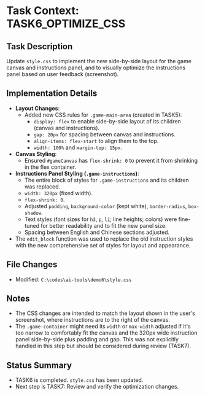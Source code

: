 # Task Context: TASK6_OPTIMIZE_CSS
## Task Description
Update `style.css` to implement the new side-by-side layout for the game canvas and instructions panel, and to visually optimize the instructions panel based on user feedback (screenshot).

## Implementation Details
- **Layout Changes**:
  - Added new CSS rules for `.game-main-area` (created in TASK5):
    - `display: flex` to enable side-by-side layout of its children (canvas and instructions).
    - `gap: 20px` for spacing between canvas and instructions.
    - `align-items: flex-start` to align them to the top.
    - `width: 100%` and `margin-top: 15px`.
- **Canvas Styling**:
  - Ensured `#gameCanvas` has `flex-shrink: 0` to prevent it from shrinking in the flex container.
- **Instructions Panel Styling (`.game-instructions`)**:
  - The entire block of styles for `.game-instructions` and its children was replaced.
  - `width: 320px` (fixed width).
  - `flex-shrink: 0`.
  - Adjusted `padding`, `background-color` (kept white), `border-radius`, `box-shadow`.
  - Text styles (font sizes for `h3`, `p`, `li`; line heights; colors) were fine-tuned for better readability and to fit the new panel size.
  - Spacing between English and Chinese sections adjusted.
- The `edit_block` function was used to replace the old instruction styles with the new comprehensive set of styles for layout and appearance.

## File Changes
- Modified: `C:\codes\ai-tools\demo6\style.css`

## Notes
- The CSS changes are intended to match the layout shown in the user's screenshot, where instructions are to the right of the canvas.
- The `.game-container` might need its `width` or `max-width` adjusted if it's too narrow to comfortably fit the canvas and the 320px wide instruction panel side-by-side plus padding and gap. This was not explicitly handled in this step but should be considered during review (TASK7).

## Status Summary
- TASK6 is completed. `style.css` has been updated.
- Next step is TASK7: Review and verify the optimization changes.